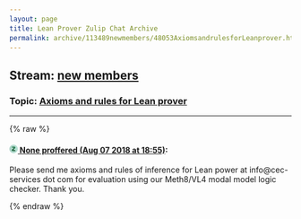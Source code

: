 ```yaml
---
layout: page
title: Lean Prover Zulip Chat Archive 
permalink: archive/113489newmembers/48053AxiomsandrulesforLeanprover.html
---
```


## Stream: [new members](index.html)
### Topic: [Axioms and rules for Lean prover](48053AxiomsandrulesforLeanprover.html)

---


{% raw %}
#### [![Click to go to Zulip](../../assets/img/zulip2.png) None proffered (Aug 07 2018 at 18:55)](https://leanprover.zulipchat.com/#narrow/stream/113489-new%20members/topic/Axioms%20and%20rules%20for%20Lean%20prover/near/131055678):
Please send me axioms and rules of inference for Lean power at info@cec-services dot com for evaluation using our Meth8/VL4 modal model  logic checker.  Thank you.


{% endraw %}
